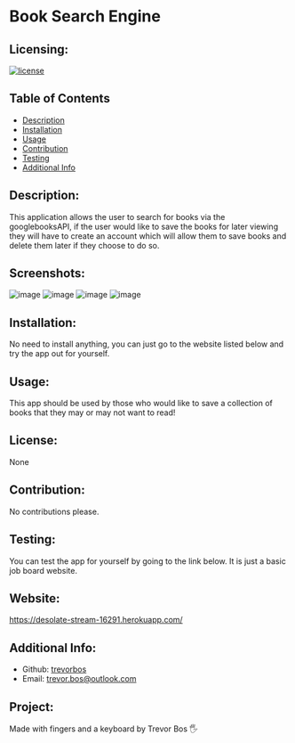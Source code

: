 # Book Search Engine

  ## Licensing:
  [![license](https://img.shields.io/badge/license-None-blue)](https://shields.io)

  ## Table of Contents 
  - [Description](#description)
  - [Installation](#installation)
  - [Usage](#usage)
  - [Contribution](#contribution)
  - [Testing](#testing)
  - [Additional Info](#additional-info)

  ## Description:
This application allows the user to search for books via the googlebooksAPI, if the user would like to save the books for later viewing they will have to create an account which will allow them to save books and delete them later if they choose to do so.

  ## Screenshots:
![image](https://user-images.githubusercontent.com/103614767/191814706-64990003-87b5-4d7c-b69a-0515af025d12.png)
![image](https://user-images.githubusercontent.com/103614767/191814756-d20b3033-0520-480a-9601-53d0cfe28c22.png)
![image](https://user-images.githubusercontent.com/103614767/191814857-0a0e7942-38aa-4f72-ae91-1d8fa50ca3a5.png)
![image](https://user-images.githubusercontent.com/103614767/191815006-d41dd6fc-07bd-4195-a7f5-b357f99b2dff.png)

  
  ## Installation:
No need to install anything, you can just go to the website listed below and try the app out for yourself.


  ## Usage:
This app should be used by those who would like to save a collection of books that they may or may not want to read!

  ## License:
  None

  ## Contribution:
  No contributions please.

  ## Testing:
  You can test the app for yourself by going to the link below. It is just a basic job board website.
  
  ## Website:
https://desolate-stream-16291.herokuapp.com/

  ## Additional Info:
  - Github: [trevorbos](https://github.com/trevorbos)
  - Email: trevor.bos@outlook.com 

  ## Project:
  Made with fingers and a keyboard by Trevor Bos 🖐️

